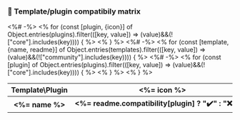### 🧰 Template/plugin compatibily matrix

<table>
  <tr>
    <th nowrap="nowrap">Template\Plugin</th><%# -%>
    <% for (const [plugin, {icon}] of Object.entries(plugins).filter(([key, value]) => (value)&&(!["core"].includes(key)))) { %>
    <th nowrap="nowrap" align="center"><%= icon %></th><% } %>
  </tr><%# -%>
  <% for (const [template, {name, readme}] of Object.entries(templates).filter(([key, value]) => (value)&&(!["community"].includes(key)))) { %>
  <tr>
    <th nowrap="nowrap"><%= name %></th><%# -%>
    <% for (const [plugin] of Object.entries(plugins).filter(([key, value]) => (value)&&(!["core"].includes(key)))) { %>
    <th nowrap="nowrap" align="center" data-plugin="<%= plugin %>"><%= readme.compatibility[plugin] ? "✔️" : "❌" %></th><% } %>
  </tr><% } %>
</table>
